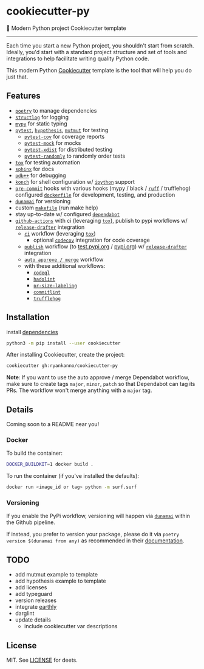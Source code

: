 # cookiecutter-py

🐍 Modern Python project Cookiecutter template

---

Each time you start a new Python project, you shouldn't start from scratch.
Ideally, you'd start with a standard project structure and set of tools and
integrations to help facilitate writing quality Python code.

This modern Python [Cookiecutter](https://github.com/audreyr/cookiecutter)
template is the tool that will help you do just that.

## Features

- [`poetry`](https://poetry.eustace.io) to manage dependencies
- [`structlog`](https://www.structlog.org/en/stable) for logging
- [`mypy`](https://mypy-lang.org) for static typing
- [`pytest`](https://github.com/pytest-dev/pytest), [`hypothesis`](https://github.com/HypothesisWorks/hypothesis), [`mutmut`](https://github.com/boxed/mutmut) for testing
  - [`pytest-cov`](https://pytest-cov.readthedocs.io/en/latest/) for coverage reports
  - [`pytest-mock`](https://github.com/pytest-dev/pytest-mock/) for mocks
  - [`pytest-xdist`](https://github.com/pytest-dev/pytest-xdist) for distributed testing
  - [`pytest-randomly`](https://github.com/pytest-dev/pytest-randomly) to randomly order tests
- [`tox`](https://tox.readthedocs.org/en/latest/) for testing automation
- [`sphinx`](http://www.sphinx-doc.org/en/master/) for docs
- [`pdb++`](https://github.com/pdbpp/pdbpp) for debugging
- [`konch`](http://konch.readthedocs.org/en/latest/) for shell configuration w/ [`ipython`](https://ipython.org) support
- [`pre-commit`](https://pre-commit.com) hooks with various hooks (mypy / black / [`ruff`](https://github.com/astral-sh/ruff) / trufflehog) configured [`dockerfile`](https://www.docker.com/) for development, testing, and production
- [`dunamai`](https://github.com/mtkennerly/dunamai) for versioning
- custom [`makefile`](https://raw.githubusercontent.com/ryankanno/cookiecutter-py/master/%7B%7Bcookiecutter.package_name%7D%7D/Makefile) (run make help)
- stay up-to-date w/ configured [`dependabot`](https://dependabot.com/)
- [`github-actions`](https://github.com/features/actions) with ci (leveraging [`tox`](https://tox.readthedocs.org/en/latest/)), publish to pypi workflows w/ [`release-drafter`](https://github.com/release-drafter/release-drafter) integration
  - [`ci`](https://raw.githubusercontent.com/ryankanno/cookiecutter-py/main/%7B%7Bcookiecutter.package_name%7D%7D/.github/workflows/ci.yml) workflow (leveraging [`tox`](https://tox.readthedocs.org/en/latest/))
    - optional [`codecov`](https://codecov.io) integration for code coverage
  - [`publish`](https://github.com/ryankanno/cookiecutter-py/blob/main/%7B%7Bcookiecutter.package_name%7D%7D/.github/workflows/publish.yml) workflow (to [test.pypi.org](https://test.pypi.org) / [pypi.org](https://pypi.org)) w/ [`release-drafter`](https://github.com/release-drafter/release-drafter) integration
  - [`auto approve / merge`](https://github.com/ryankanno/cookiecutter-py/blob/main/%7B%7Bcookiecutter.package_name%7D%7D/.github/workflows/auto-approve-merge-dependabot.yml) workflow
  - with these additional workflows:
    - [`codeql`](https://raw.githubusercontent.com/ryankanno/cookiecutter-py/main/%7B%7Bcookiecutter.package_name%7D%7D/.github/workflows/codeql-analysis.yml)
    - [`hadolint`](https://raw.githubusercontent.com/ryankanno/cookiecutter-py/main/%7B%7Bcookiecutter.package_name%7D%7D/.github/workflows/hadolint.yml)
    - [`pr-size-labeling`](https://raw.githubusercontent.com/ryankanno/cookiecutter-py/main/%7B%7Bcookiecutter.package_name%7D%7D/.github/workflows/pr-size-labeler.yml)
    - [`commitlint`](https://raw.githubusercontent.com/ryankanno/cookiecutter-py/main/%7B%7Bcookiecutter.package_name%7D%7D/.github/workflows/commitlint.yml)
    - [`trufflehog`](https://raw.githubusercontent.com/ryankanno/cookiecutter-py/main/%7B%7Bcookiecutter.package_name%7D%7D/.github/workflows/trufflehog.yml)

## Installation

install [dependencies](https://cookiecutter.readthedocs.io/en/latest/installation.html)

```bash
python3 -m pip install --user cookiecutter
```

After installing Cookiecutter, create the project:

```bash
cookiecutter gh:ryankanno/cookiecutter-py
```

**Note**: If you want to use the auto approve / merge Dependabot workflow, make
sure to create tags `major`, `minor`, `patch` so that Dependabot can tag its
PRs. The workflow won't merge anything with a `major` tag.

## Details

Coming soon to a README near you!

### Docker

To build the container:

```bash
DOCKER_BUILDKIT=1 docker build .
```

To run the container (if you've installed the defaults):

```bash
docker run <image_id or tag> python -m surf.surf
```

### Versioning

If you enable the PyPi workflow, versioning will happen via [`dunamai`](https://github.com/mtkennerly/dunamai) within the Github pipeline.

If instead, you prefer to version your package, please do it via ```poetry version $(dunamai from any)``` as recommended in their [documentation](https://github.com/mtkennerly/dunamai#integration).

## TODO

- add mutmut example to template
- add hypothesis example to template
- add licenses
- add typeguard
- version releases
- integrate [earthly](https://github.com/earthly/earthly)
- darglint
- update details
  - include cookiecutter var descriptions

## License

MIT. See [LICENSE](https://github.com/ryankanno/cookiecutter-py/blob/main/LICENSE) for deets.
